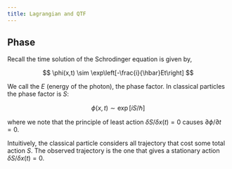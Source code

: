 ```yaml
---
title: Lagrangian and QTF
---
```


## Phase

Recall the time solution of the Schrodinger equation is given by,

$$
\phi(x,t) \sim \exp\left[-\frac{i}{\hbar}Et\right]
$$

We call the $E$ (energy of the photon), the phase factor. In classical particles the phase factor is $S$:

$$
\phi(x,t) \sim \exp\left[ i S / \hbar\right]
$$

where we note that the principle of least action $\delta S / \delta x(t) = 0$ causes $\partial \phi / \partial t = 0$.

Intuitively, the classical particle considers all trajectory that cost some total action $S$. The observed trajectory is the one that gives a stationary action $\delta S / \delta x(t) = 0$.
